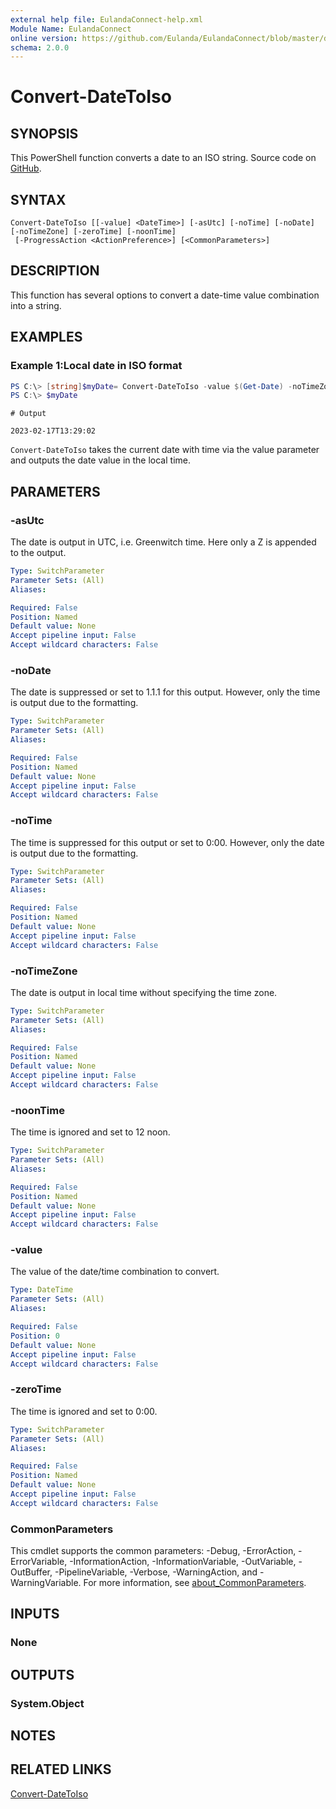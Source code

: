 ```yaml
---
external help file: EulandaConnect-help.xml
Module Name: EulandaConnect
online version: https://github.com/Eulanda/EulandaConnect/blob/master/docs/Convert-DateToIso.md
schema: 2.0.0
---
```


# Convert-DateToIso

## SYNOPSIS
This PowerShell function converts a date to an ISO string. Source code on [GitHub](https://github.com/Eulanda/EulandaConnect/blob/master/source/public/Convert-DateToIso.ps1).

## SYNTAX

```
Convert-DateToIso [[-value] <DateTime>] [-asUtc] [-noTime] [-noDate] [-noTimeZone] [-zeroTime] [-noonTime]
 [-ProgressAction <ActionPreference>] [<CommonParameters>]
```

## DESCRIPTION
This function has several options to convert a date-time value combination into a string.

## EXAMPLES

### Example 1:Local date in ISO format
```powershell
PS C:\> [string]$myDate= Convert-DateToIso -value $(Get-Date) -noTimeZone
PS C:\> $myDate
```

```
# Output

2023-02-17T13:29:02
```

`Convert-DateToIso` takes the current date with time via the value parameter and outputs the date value in the local time.

## PARAMETERS

### -asUtc
The date is output in UTC, i.e. Greenwitch time. Here only a Z is appended to the output. 

```yaml
Type: SwitchParameter
Parameter Sets: (All)
Aliases:

Required: False
Position: Named
Default value: None
Accept pipeline input: False
Accept wildcard characters: False
```

### -noDate
The date is suppressed or set to 1.1.1 for this output. However, only the time is output due to the formatting.

```yaml
Type: SwitchParameter
Parameter Sets: (All)
Aliases:

Required: False
Position: Named
Default value: None
Accept pipeline input: False
Accept wildcard characters: False
```

### -noTime
The time is suppressed for this output or set to 0:00. However, only the date is output due to the formatting.

```yaml
Type: SwitchParameter
Parameter Sets: (All)
Aliases:

Required: False
Position: Named
Default value: None
Accept pipeline input: False
Accept wildcard characters: False
```

### -noTimeZone
The date is output in local time without specifying the time zone.

```yaml
Type: SwitchParameter
Parameter Sets: (All)
Aliases:

Required: False
Position: Named
Default value: None
Accept pipeline input: False
Accept wildcard characters: False
```

### -noonTime
The time is ignored and set to 12 noon.

```yaml
Type: SwitchParameter
Parameter Sets: (All)
Aliases:

Required: False
Position: Named
Default value: None
Accept pipeline input: False
Accept wildcard characters: False
```

### -value
The value of the date/time combination to convert.

```yaml
Type: DateTime
Parameter Sets: (All)
Aliases:

Required: False
Position: 0
Default value: None
Accept pipeline input: False
Accept wildcard characters: False
```

### -zeroTime
The time is ignored and set to 0:00.

```yaml
Type: SwitchParameter
Parameter Sets: (All)
Aliases:

Required: False
Position: Named
Default value: None
Accept pipeline input: False
Accept wildcard characters: False
```


### CommonParameters
This cmdlet supports the common parameters: -Debug, -ErrorAction, -ErrorVariable, -InformationAction, -InformationVariable, -OutVariable, -OutBuffer, -PipelineVariable, -Verbose, -WarningAction, and -WarningVariable. For more information, see [about_CommonParameters](http://go.microsoft.com/fwlink/?LinkID=113216).

## INPUTS

### None

## OUTPUTS

### System.Object
## NOTES

## RELATED LINKS

[Convert-DateToIso](https://github.com/Eulanda/EulandaConnect/blob/master/source/public/Convert-DateToIso.ps1)



